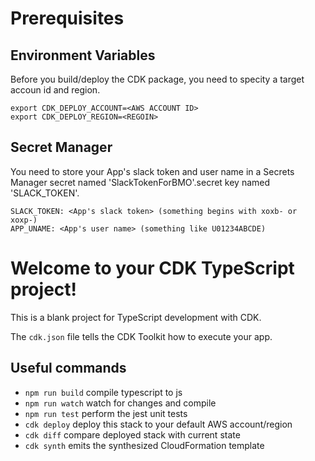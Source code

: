 # Prerequisites

## Environment Variables

Before you build/deploy the CDK package, you need to specity a target accoun id and region.

```
export CDK_DEPLOY_ACCOUNT=<AWS ACCOUNT ID>
export CDK_DEPLOY_REGION=<REGOIN>
```

## Secret Manager

You need to store your App's slack token and user name in a Secrets Manager secret named 'SlackTokenForBMO'.secret key named 'SLACK_TOKEN'.

```
SLACK_TOKEN: <App's slack token> (something begins with xoxb- or xoxp-)
APP_UNAME: <App's user name> (something like U01234ABCDE)
```

# Welcome to your CDK TypeScript project!

This is a blank project for TypeScript development with CDK.

The `cdk.json` file tells the CDK Toolkit how to execute your app.

## Useful commands

-   `npm run build` compile typescript to js
-   `npm run watch` watch for changes and compile
-   `npm run test` perform the jest unit tests
-   `cdk deploy` deploy this stack to your default AWS account/region
-   `cdk diff` compare deployed stack with current state
-   `cdk synth` emits the synthesized CloudFormation template
